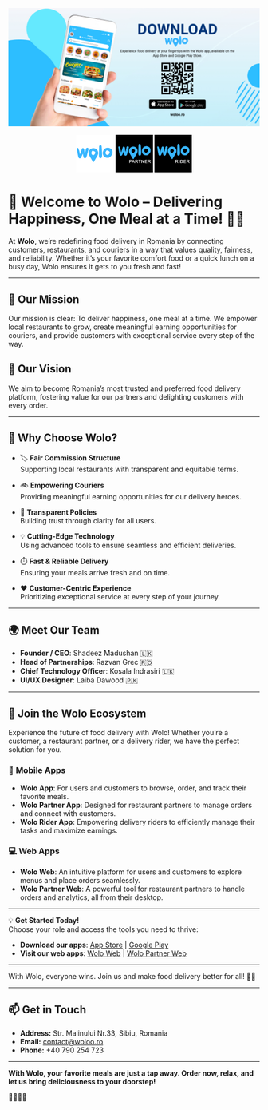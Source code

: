 ![Wolo Banner](./assets/images/wolo-banner.jpg)

<p align="center">
  <a href="https://food.woloo.ro/"><img src="./assets/images/logo.png" alt="Wolo" width="75" /></a>
  <a href="https://restaurant.food.woloo.ro/"><img src="./assets/images/partner-logo.png" alt="Wolo Partner" width="75" /></a>
  <img src="./assets/images/rider-logo.png" alt="Wolo Partner" width="75" />
</p>
 
# 🍴 Welcome to Wolo – Delivering Happiness, One Meal at a Time! 🚴‍♂️  

At **Wolo**, we’re redefining food delivery in Romania by connecting customers, restaurants, and couriers in a way that values quality, fairness, and reliability. Whether it’s your favorite comfort food or a quick lunch on a busy day, Wolo ensures it gets to you fresh and fast!  

---

## 🎯 **Our Mission**  
Our mission is clear: To deliver happiness, one meal at a time.
We empower local restaurants to grow, create meaningful earning opportunities for couriers, and provide customers with exceptional service every step of the way.

## 🌟 **Our Vision**  
We aim to become Romania’s most trusted and preferred food delivery platform, fostering value for our partners and delighting customers with every order. 

---

## 🚀 **Why Choose Wolo?**  

- 🏷️ **Fair Commission Structure**  
  Supporting local restaurants with transparent and equitable terms.  

- 🚲 **Empowering Couriers**  
  Providing meaningful earning opportunities for our delivery heroes.  

- 🤝 **Transparent Policies**  
  Building trust through clarity for all users.  

- 💡 **Cutting-Edge Technology**  
  Using advanced tools to ensure seamless and efficient deliveries.  

- ⏱️ **Fast & Reliable Delivery**  
  Ensuring your meals arrive fresh and on time.  

- ❤️ **Customer-Centric Experience**  
  Prioritizing exceptional service at every step of your journey.  

---

## 🌍 **Meet Our Team**  

- **Founder / CEO**: Shadeez Madushan 🇱🇰  
- **Head of Partnerships**: Razvan Grec 🇷🇴  
- **Chief Technology Officer**: Kosala Indrasiri 🇱🇰  
- **UI/UX Designer**: Laiba Dawood 🇵🇰  

---

## 📲 **Join the Wolo Ecosystem**  

Experience the future of food delivery with Wolo! Whether you’re a customer, a restaurant partner, or a delivery rider, we have the perfect solution for you.  

### 📱 **Mobile Apps**  

- **Wolo App**: For users and customers to browse, order, and track their favorite meals.  
- **Wolo Partner App**: Designed for restaurant partners to manage orders and connect with customers.  
- **Wolo Rider App**: Empowering delivery riders to efficiently manage their tasks and maximize earnings.  

### 💻 **Web Apps**  

- **Wolo Web**: An intuitive platform for users and customers to explore menus and place orders seamlessly.  
- **Wolo Partner Web**: A powerful tool for restaurant partners to handle orders and analytics, all from their desktop.  

---

💡 **Get Started Today!**  
Choose your role and access the tools you need to thrive:  

- **Download our apps**: [App Store](#) | [Google Play](#)  
- **Visit our web apps**: [Wolo Web](https://food.woloo.ro/) | [Wolo Partner Web](https://restaurant.food.woloo.ro/)  

---

With Wolo, everyone wins. Join us and make food delivery better for all! 🍔🚀  


---

## 📫 **Get in Touch**  

- **Address:** Str. Malinului Nr.33, Sibiu, Romania  
- **Email:** [contact@woloo.ro](mailto:contact@woloo.ro)  
- **Phone:** +40 790 254 723  

---

**With Wolo, your favorite meals are just a tap away. Order now, relax, and let us bring deliciousness to your doorstep!**  

🍔🍕🌮🌱  
